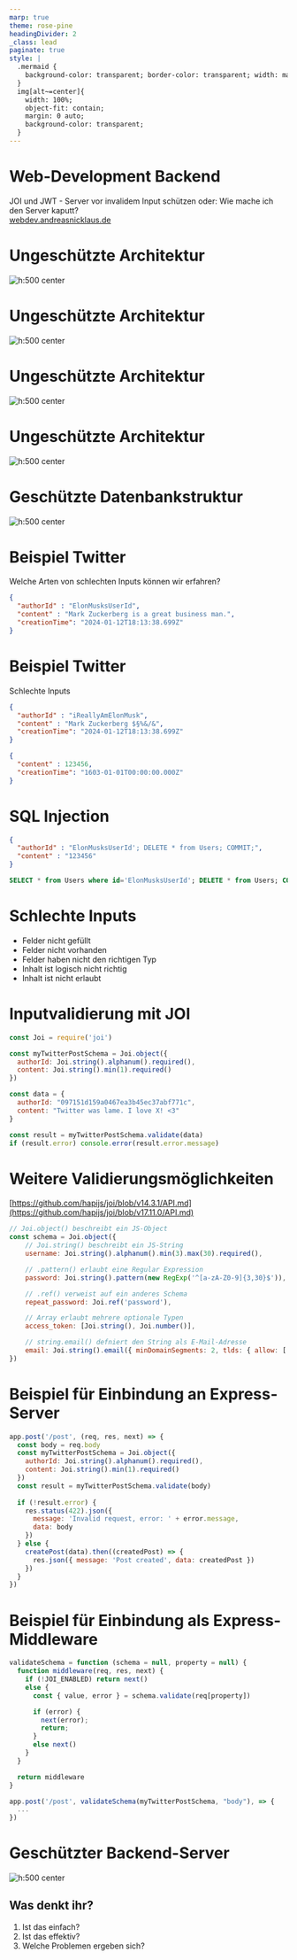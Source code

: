 ```yaml
---
marp: true
theme: rose-pine
headingDivider: 2
_class: lead
paginate: true
style: |
  .mermaid {
    background-color: transparent; border-color: transparent; width: max-content; margin: 0 auto;
  }
  img[alt~=center]{
    width: 100%;
    object-fit: contain;
    margin: 0 auto;
    background-color: transparent;
  }
---
```

<!-- _paginate: false -->
# Web-Development Backend

JOI und JWT - Server vor invalidem Input schützen
oder:
Wie mache ich den Server kaputt?
<br>
[webdev.andreasnicklaus.de](https://webdev.andreasnicklaus.de)

# Ungeschützte Architektur
![h:500 center](images/architecture_01.png)
# Ungeschützte Architektur
![h:500 center](images/architecture_02.png)
# Ungeschützte Architektur
![h:500 center](images/architecture_03.png)
# Ungeschützte Architektur
![h:500 center](images/architecture_04.png)
# Geschützte Datenbankstruktur
![h:500 center](images/architecture_05.png)

# Beispiel Twitter

Welche Arten von schlechten Inputs können wir erfahren?

```json
{
  "authorId" : "ElonMusksUserId",
  "content" : "Mark Zuckerberg is a great business man.",
  "creationTime": "2024-01-12T18:13:38.699Z"
}
```

# Beispiel Twitter
Schlechte Inputs

```json
{
  "authorId" : "iReallyAmElonMusk",
  "content" : "Mark Zuckerberg $§%&/&",
  "creationTime": "2024-01-12T18:13:38.699Z"
}
```
```json
{
  "content" : 123456,
  "creationTime": "1603-01-01T00:00:00.000Z"
}
```

# SQL Injection
```json
{
  "authorId" : "ElonMusksUserId'; DELETE * from Users; COMMIT;",
  "content" : "123456"
}
```
```sql
SELECT * from Users where id='ElonMusksUserId'; DELETE * from Users; COMMIT;'
```

# Schlechte Inputs

- Felder nicht gefüllt
- Felder nicht vorhanden
- Felder haben nicht den richtigen Typ
- Inhalt ist logisch nicht richtig
- Inhalt ist nicht erlaubt

# Inputvalidierung mit JOI

```js
const Joi = require('joi')

const myTwitterPostSchema = Joi.object({
  authorId: Joi.string().alphanum().required(),
  content: Joi.string().min(1).required()
})

const data = {
  authorId: "097151d159a0467ea3b45ec37abf771c",
  content: "Twitter was lame. I love X! <3"
}

const result = myTwitterPostSchema.validate(data)
if (result.error) console.error(result.error.message)
```

# Weitere Validierungsmöglichkeiten

[https://github.com/hapijs/joi/blob/v14.3.1/API.md](https://github.com/hapijs/joi/blob/v17.11.0/API.md)

```js
// Joi.object() beschreibt ein JS-Object
const schema = Joi.object({
    // Joi.string() beschreibt ein JS-String
    username: Joi.string().alphanum().min(3).max(30).required(),

    // .pattern() erlaubt eine Regular Expression
    password: Joi.string().pattern(new RegExp('^[a-zA-Z0-9]{3,30}$')),

    // .ref() verweist auf ein anderes Schema
    repeat_password: Joi.ref('password'),

    // Array erlaubt mehrere optionale Typen 
    access_token: [Joi.string(), Joi.number()],

    // string.email() defniert den String als E-Mail-Adresse
    email: Joi.string().email({ minDomainSegments: 2, tlds: { allow: ['com', 'net'] } })
})
```

# Beispiel für Einbindung an Express-Server
```js
app.post('/post', (req, res, next) => {
  const body = req.body
  const myTwitterPostSchema = Joi.object({
    authorId: Joi.string().alphanum().required(),
    content: Joi.string().min(1).required()
  })
  const result = myTwitterPostSchema.validate(body) 
  
  if (!result.error) { 
    res.status(422).json({ 
      message: 'Invalid request, error: ' + error.message, 
      data: body
    }) 
  } else { 
    createPost(data).then((createdPost) => {
      res.json({ message: 'Post created', data: createdPost }) 
    })
  } 
})
```

# Beispiel für Einbindung als Express-Middleware
```js
validateSchema = function (schema = null, property = null) {
  function middleware(req, res, next) {
    if (!JOI_ENABLED) return next()
    else {
      const { value, error } = schema.validate(req[property])

      if (error) {
        next(error);
        return;
      }
      else next()
    }
  }

  return middleware
}

app.post('/post', validateSchema(myTwitterPostSchema, "body"), => {
  ...
})
```

# Geschützter Backend-Server
![h:500 center](images/architecture_06.png)

## Was denkt ihr?

1. Ist das einfach?
2. Ist das effektiv?
3. Welche Problemen ergeben sich?